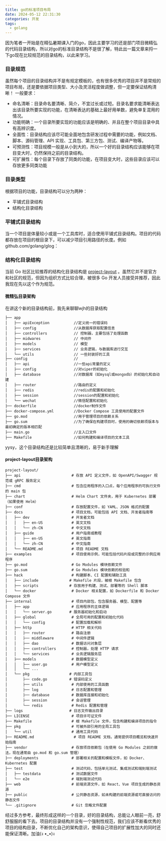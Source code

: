```yaml
---
title: go的标准项目布局
date: 2024-05-12 22:31:30
categories: 开发
tags:
  - golang
---
```


因为笔者一开始是在精弘暑期课入门的go，因此主要学习的还是部门项目微精弘的代码目录结构，所以对go的标准目录结构不是很了解，特此出一篇文章来捋一下go现在比较规范的目录结构，以此来学习。

### 目录规范
虽然每个项目的目录结构并不是有规定模板的，也有很多优秀的项目并不是常规的项目布局，还是要依据项目类型、大小及灵活程度做调整，但一定要保证结构清晰！
一般要求：

* 命名清晰：目录命名要清晰、简介，不宜过长或过短。目录名要求能清晰表达出该目录所要实现的功能，在清晰表达的基础上最好用单数，避免单复混用的情况。
* 功能明确：一个目录所要实现的功能应该是明确的、并且在整个项目目录中具有高辨识度。
* 全面性：目录结构应该尽可能全面地包含研发过程中需要的功能，例如文档、脚本、源码管理、API 实现、工具包、第三方包、测试、编译产物等。
* 可预测性：项目规模一般是从小到大的，所以一个好的目录结构应该能够在项目变大时，仍然保持之前的目录结构。
* 可扩展性：每个目录下存放了同类的功能，在项目变大时，这些目录应该可以存放更多同类功能

### 目录类型 
根据项目的功能，目录结构可以分为两种：
* 平铺式目录结构
* 结构化目录结构


### 平铺式目录结构
当一个项目是体量较小或是一个工具库时，适合使用平铺式目录结构。项目的代码都存放在项目的根目录下，可以减少项目引用路径的长度。例如 github.com/golang/glog：

### 结构化目录结构
当前 Go 社区比较推荐的结构化目录结构是 [project-layout](https://github.com/golang-standards/project-layout/blob/master/README_zh.md) 。虽然它并不是官方和社区的规范，但因为组织方式比较合理，被很多 Go 开发人员接受并推荐，因此我现在先以这个作为规范。

#### 微精弘目录架构
在讲这个新的目录结构前，我先来聊聊wjh的目录结构
```
├── app 
│   ├── apiException           //定义统一的错误码
│   ├── config                 //从数据库获取配置信息
│   ├── controllers            // 控制器，主要包括了处理函数
│   ├── midwares               // 中间件
│   ├── models                 // 模型
│   ├── services               // 业务逻辑，与数据库进行交互
│   └── utils                  // 一些封装好的工具
├── config                     // 
│   ├── api                    //一些api常量的定义
│   ├── config                 //对viper的初始化
│   ├── database               //对数据库（如mysql或mongodb）的初始化和自动建
│   ├── router                 //路由的定义
│   ├── redis                  //redis的配置和初始化
│   ├── session                //session的配置和初始化
│   └── wechat                 //微信配置和初始化
├── dockerfile                 //docker制作文件
├── docker-compose.yml         //Docker Compose 工具使用的配置文件
├── go.mod                     //用于管理项目的依赖关系
├── go.sum                     //为了确保在构建项目时，使用的确切依赖项版本与最初确定的版本相匹配
├── main.go                    //主入口文件
├── Makefile                   //如何构建和编译项目的文本工具
```
yysy，这个目录结构还是比较简单且清晰的，易于新手理解

#### project-layout目录架构
```
project-layout/
├── api                       # 存放 API 定义文件，如 OpenAPI/Swagger 规范或 gRPC 服务定义
├── cmd                       # 包含应用程序的入口点，每个应用程序的可执行文件的 main 包
├── chart                     # Helm Chart 文件夹，用于 Kubernetes 部署（如果使用 Helm）
├── conf                      # 存放配置文件，如 YAML、JSON 格式的配置
├── docs                      # 项目文档，可能包括 API 文档、开发者指南等
│   ├── dev                   # 开发者文档
│   │   ├── en-US             # 英文文档
│   │   └── zh-CN             # 中文文档
│   ├── guide                 # 用户指南或教程
│   │   ├── en-US             # 英文指南
│   │   └── zh-CN             # 中文指南
│   └── README.md             # 项目 README 文档
├── examples                  # 项目使用示例，可能包括代码片段或完整的示例应用程序
├── go.mod                    # Go Modules 模块依赖文件
├── go.sum                    # Go Modules 模块依赖的校验和
├── hack                      # 构建脚本、CI 配置和辅助工具
│   ├── include              # Makefile 片段，被根 Makefile 包含
│   ├── scripts              # 存放用于构建、测试、部署等的 Shell 脚本
│   └── docker                # Docker 相关配置，如 Dockerfile 和 Docker Compose 文件
├── internal                  # 项目内部包，包含服务器、模型、配置等
│   ├── app                   # 应用程序的主体逻辑
│   │   └── server.go        # 服务器初始化和启动
│   ├── global                # 全局可用的配置和初始化代码
│   │   └── config            # 配置加载和解析
│   ├── http                  # HTTP 相关代码
│   │   ├── router            # 路由注册
│   │   ├── middleware        # 中间件逻辑
│   │   ├── dao               # 数据访问对象层
│   │   ├── controllers       # 控制器，处理 HTTP 请求
│   │   └── services          # 业务逻辑服务层
│   ├── models                # 数据模型定义
│   │   ├── user.go           # 用户模型定义
│   │   └── ...
│   └── pkg                  # 内部工具包
│       ├── code.go          # 错误码定义
│       ├── utils             # 内部使用的工具函数
│       ├── log               # 日志配置和管理
│       ├── database          # 数据库连接和初始化
│       ├── session           # 会话管理
│       └── redis             # Redis 配置和管理
├── logs                     # 日志文件输出目录
├── LICENSE                   # 项目许可证文件
├── Makefile                  # 根 Makefile 文件，包含构建和编译项目的指令
├── pkg                       # 可被外部引用的全局工具包
│   └── util                  # 通用工具代码
├── README.md                  # 项目 README 文档，通常提供项目概览和快速开始指南
├── vendor                    # 存放项目依赖包（在使用 Go Modules 之前的做法，现在通常由 go.mod 和 go.sum 管理）
├── deployments               # 部署相关的配置和模板文件，如 Docker、Kubernetes 配置
├── test                      # 测试代码，包括单元测试、集成测试和端到端测试
│   ├── testdata              # 测试数据文件
│   └── e2e                   # 端到端测试代码
├── web                       # 前端资源文件，如 React、Vue 项目生成的静态资源
├── public                    # 公共静态资源，如未构建的前端资源或可直接访问的静态文件
└── .gitignore                # Git 忽略文件配置
```

经过多方参考，最终形成这样的一个目录，好的目录结构，总能让人眼前一亮，舒舒服服的看下去。项目的目录结构并没有一个强制性规范，我们应该不断看优秀的项目的结构目录，不断优化自己的架构意识，使得自己项目的扩展性加大的同时还能保证清晰。加油(ง •_•)ง